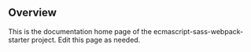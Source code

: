 ## Overview

This is the documentation home page of the ecmascript-sass-webpack-starter project. Edit this page as needed.